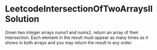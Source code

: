# LeetcodeIntersectionOfTwoArraysIISolution
Given two integer arrays nums1 and nums2, return an array of their intersection. Each element in the result must appear as many times as it shows in both arrays and you may return the result in any order.
